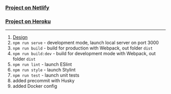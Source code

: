 ### [Project on Netlify](https://soft-chaja-560aab.netlify.app/)

### [Project on Heroku](https://djappmalina.herokuapp.com/)

---

1. [Design](<https://www.figma.com/file/6XoCAAkl96GaOJNv38rPu3/Chat_external_link-(Copy)?node-id=0%3A1>)
2. `npm run serve` - development mode, launch local server on port 3000
3. `npm run build` - build for production with Webpack, out folder `dist`
4. `npm run build:dev` - build for development mode with Webpack, out folder `dist`
5. `npm run lint` - launch ESlint
6. `npm run style` - launch Stylint
7. `npm run test` - launch unit tests
8. added precommit with Husky
9. added Docker config
